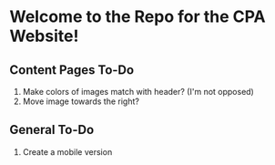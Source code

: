 # Welcome to the Repo for the CPA Website!

## Content Pages To-Do

1. Make colors of images match with header? (I'm not opposed)
2. Move image towards the right?

## General To-Do

1. Create a mobile version
